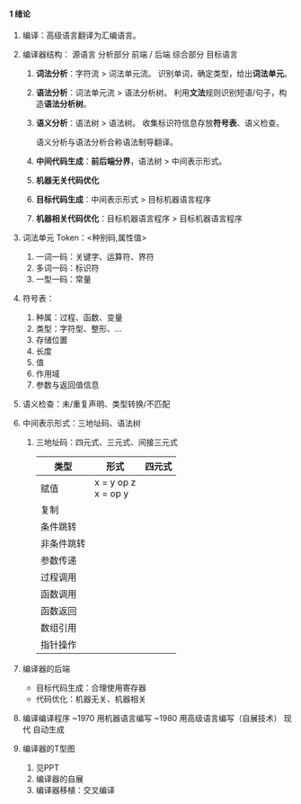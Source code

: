 #### 1 绪论

1. 编译：高级语言翻译为汇编语言。

2. 编译器结构：
   源语言 分析部分 前端 / 后端 综合部分 目标语言

   1. **词法分析**：字符流 > 词法单元流。
      识别单词，确定类型，给出**词法单元**。

   2. **语法分析**：词法单元流 > 语法分析树。
      利用**文法**规则识别短语/句子，构造**语法分析树**。

   3. **语义分析**：语法树 > 语法树。
      收集标识符信息存放**符号表**、语义检查。

      语义分析与语法分析合称语法制导翻译。

   4. **中间代码生成**：**前后端分界**，语法树 > 中间表示形式。

   5. **机器无关代码优化**

   6. **目标代码生成**：中间表示形式 > 目标机器语言程序

   7. **机器相关代码优化**：目标机器语言程序 > 目标机器语言程序

3. 词法单元 Token：<种别码,属性值>

   1. 一词一码：关键字、运算符、界符
   2. 多词一码：标识符
   3. 一型一码：常量

4. 符号表：

   1. 种属：过程、函数、变量
   2. 类型：字符型、整形、...
   3. 存储位置
   4. 长度
   5. 值
   6. 作用域
   7. 参数与返回值信息

5. 语义检查：未/重复声明、类型转换/不匹配

6. 中间表示形式：三地址码、语法树

   1. 三地址码：四元式、三元式、间接三元式

      | 类型       | 形式                     | 四元式 |
      | ---------- | ------------------------ | ------ |
      | 赋值       | x = y op z<br />x = op y |        |
      | 复制       |                          |        |
      | 条件跳转   |                          |        |
      | 非条件跳转 |                          |        |
      | 参数传递   |                          |        |
      | 过程调用   |                          |        |
      | 函数调用   |                          |        |
      | 函数返回   |                          |        |
      | 数组引用   |                          |        |
      | 指针操作   |                          |        |

7. 编译器的后端

   - 目标代码生成：合理使用寄存器
   - 代码优化：机器无关、机器相关 

8. 编译编译程序
   ~1970 用机器语言编写
   ~1980 用高级语言编写（自展技术）
   现代   自动生成

9. 编译器的T型图

   1. 见PPT
   2. 编译器的自展
   3. 编译器移植：交叉编译